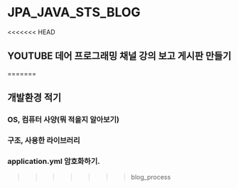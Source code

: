# JPA_JAVA_STS_BLOG

<<<<<<< HEAD
## YOUTUBE 데어 프로그래밍 채널 강의 보고 게시판 만들기
=======
## 개발환경 적기
### OS, 컴퓨터 사양(뭐 적을지 알아보기)
### 구조, 사용한 라이브러리
### application.yml 암호화하기.
>>>>>>> blog_process
